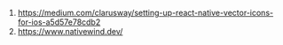 1. https://medium.com/clarusway/setting-up-react-native-vector-icons-for-ios-a5d57e78cdb2
2. https://www.nativewind.dev/